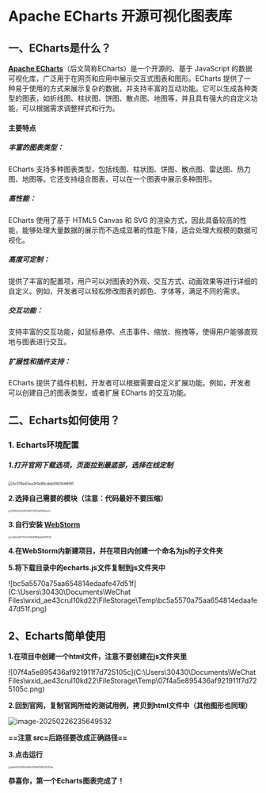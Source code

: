 # Apache ECharts    开源可视化图表库

## 一、ECharts是什么？

[**Apache ECharts**](https://echarts.apache.org/zh/index.html)（后文简称ECharts）是一个开源的、基于 JavaScript 的数据可视化库，广泛用于在网页和应用中展示交互式图表和图形。ECharts 提供了一种易于使用的方式来展示复杂的数据，并支持丰富的互动功能。它可以生成各种类型的图表，如折线图、柱状图、饼图、散点图、地图等，并且具有强大的自定义功能，可以根据需求调整样式和行为。

#### 主要特点
##### **丰富的图表类型：**

ECharts 支持多种图表类型，包括线图、柱状图、饼图、散点图、雷达图、热力图、地图等。它还支持组合图表，可以在一个图表中展示多种图形。
#####  **高性能：**

ECharts 使用了基于 HTML5 Canvas 和 SVG 的渲染方式，因此具备较高的性能，能够处理大量数据的展示而不造成显著的性能下降，适合处理大规模的数据可视化。
#####  **高度可定制：**

提供了丰富的配置项，用户可以对图表的外观、交互方式、动画效果等进行详细的自定义。例如，开发者可以轻松修改图表的颜色、字体等，满足不同的需求。
#####  **交互功能：**

支持丰富的交互功能，如鼠标悬停、点击事件、缩放、拖拽等，使得用户能够直观地与图表进行交互。
##### **扩展性和插件支持：**

ECharts 提供了插件机制，开发者可以根据需要自定义扩展功能。例如，开发者可以创建自己的图表类型，或者扩展 ECharts 的交互功能。

## 二、Echarts如何使用？

###  1.  Echarts环境配置

##### 1.打开官网下载选项，页面拉到最底部，选择在线定制



<img src="C:\Users\30430\Documents\WeChat Files\wxid_ae43crul10kd22\FileStorage\Temp\4c076e43ea3f0e88cdeb0f628df6f91.png" alt="4c076e43ea3f0e88cdeb0f628df6f91" style="zoom: 50%;" />

**2.选择自己需要的模块（注意：代码最好不要压缩）**

<img src="C:\Users\30430\Documents\WeChat Files\wxid_ae43crul10kd22\FileStorage\Temp\1550d23a13562d97c1f552af9d2ea3c.png" alt="1550d23a13562d97c1f552af9d2ea3c" style="zoom: 33%;" />





**3.自行安装 [WebStorm](https://www.jetbrains.com/webstorm/)**



<img src="C:\Users\30430\Documents\WeChat Files\wxid_ae43crul10kd22\FileStorage\Temp\c36dcd63700e758e99ffabba107831d.png" alt="c36dcd63700e758e99ffabba107831d" style="zoom:33%;" />

**4.在WebStorm内新建项目，并在项目内创建一个命名为js的子文件夹**

**5.将下载目录中的echarts.js文件复制到js文件夹中**

![bc5a5570a75aa654814edaafe47d51f](C:\Users\30430\Documents\WeChat Files\wxid_ae43crul10kd22\FileStorage\Temp\bc5a5570a75aa654814edaafe47d51f.png)



## 2、Echarts简单使用

**1.在项目中创建一个html文件，注意不要创建在js文件夹里**

![07f4a5e895436af921911f7d725105c](C:\Users\30430\Documents\WeChat Files\wxid_ae43crul10kd22\FileStorage\Temp\07f4a5e895436af921911f7d725105c.png)

**2.回到官网，复制官网所给的测试用例，拷贝到html文件中（其他图形也同理）**

![image-20250226235649532](C:\Users\30430\AppData\Roaming\Typora\typora-user-images\image-20250226235649532.png)

**==注意 src=后路径要改成正确路径==**

**3.点击运行**

<img src="C:\Users\30430\Documents\WeChat Files\wxid_ae43crul10kd22\FileStorage\Temp\ae4e00260b54d423f19a76900d235eb.png" alt="ae4e00260b54d423f19a76900d235eb" style="zoom:33%;" />

**恭喜你，第一个Echarts图表完成了！**















